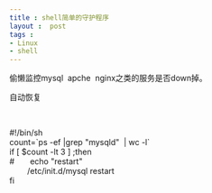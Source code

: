 ```yaml
---
title : shell简单的守护程序
layout :  post
tags : 
- Linux
- shell
---
```

<div> <p>偷懒监控mysql  apche  nginx之类的服务是否down掉。</p><p>自动恢复</p><p> </p><p>#!/bin/sh<br/>count=`ps -ef |grep "mysqld"  | wc -l` <br/>if [ $count -lt 3 ] ;then<br/>#       echo "restart"<br/>        /etc/init.d/mysql restart<br/>fi<br/></p> </div>